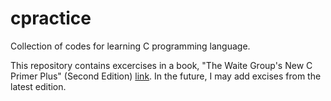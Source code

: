# cpractice
Collection of codes for learning C programming language.

This repository contains excercises in a book, "The Waite Group's New C Primer Plus" (Second Edition) [link][1]. In the future, I may add excises from the latest edition. 

[1]: https://www.amazon.co.jp/-/en/Mitchell-Waite/dp/0672303191


